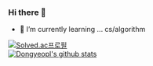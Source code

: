 ### Hi there 👋
<!-- [![Hits](https://hits.seeyoufarm.com/api/count/incr/badge.svg?url=https%3A%2F%2Fgithub.com%2Fdongyeopca%2Fhit-counter&count_bg=%2379C83D&title_bg=%23555555&icon=&icon_color=%23E7E7E7&title=hits&edge_flat=false)](https://github.com/dongyeopca)
 -->
- 🌱 I’m currently learning ... cs/algorithm


[![Solved.ac프로필](http://mazassumnida.wtf/api/v2/generate_badge?boj=ckehdduq95)](https://solved.ac/ckehdduq95)<br>
[![Dongyeopl's github stats](https://github-readme-stats.vercel.app/api?username=dongyeopca)](https://github.com/anuraghazra/github-readme-stats)
